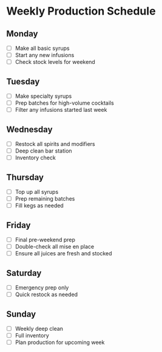 # Weekly Production Schedule

## Monday
- [ ] Make all basic syrups 
- [ ] Start any new infusions
- [ ] Check stock levels for weekend

## Tuesday
- [ ] Make specialty syrups
- [ ] Prep batches for high-volume cocktails
- [ ] Filter any infusions started last week

## Wednesday
- [ ] Restock all spirits and modifiers
- [ ] Deep clean bar station
- [ ] Inventory check

## Thursday
- [ ] Top up all syrups
- [ ] Prep remaining batches
- [ ] Fill kegs as needed

## Friday
- [ ] Final pre-weekend prep
- [ ] Double-check all mise en place
- [ ] Ensure all juices are fresh and stocked

## Saturday
- [ ] Emergency prep only
- [ ] Quick restock as needed

## Sunday
- [ ] Weekly deep clean
- [ ] Full inventory
- [ ] Plan production for upcoming week
